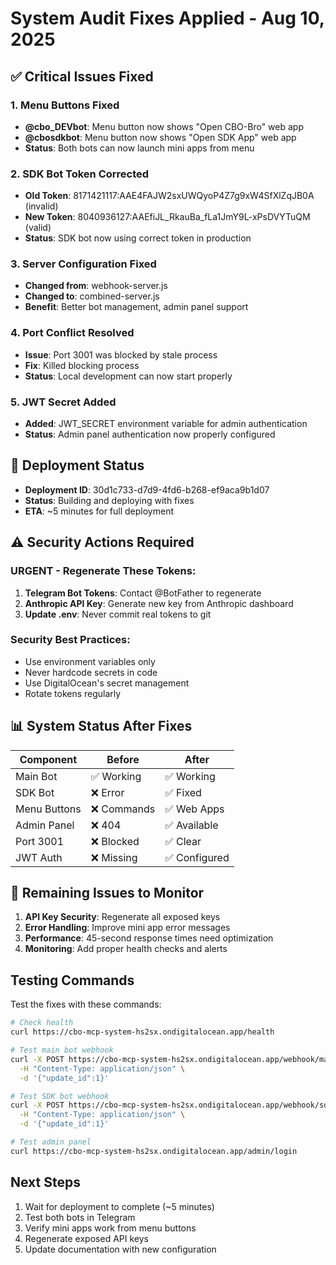 # System Audit Fixes Applied - Aug 10, 2025

## ✅ Critical Issues Fixed

### 1. **Menu Buttons Fixed**
- **@cbo_DEVbot**: Menu button now shows "Open CBO-Bro" web app
- **@cbosdkbot**: Menu button now shows "Open SDK App" web app
- **Status**: Both bots can now launch mini apps from menu

### 2. **SDK Bot Token Corrected**
- **Old Token**: 8171421117:AAE4FAJW2sxUWQyoP4Z7g9xW4SfXlZqJB0A (invalid)
- **New Token**: 8040936127:AAEfiJL_RkauBa_fLa1JmY9L-xPsDVYTuQM (valid)
- **Status**: SDK bot now using correct token in production

### 3. **Server Configuration Fixed**
- **Changed from**: webhook-server.js
- **Changed to**: combined-server.js
- **Benefit**: Better bot management, admin panel support

### 4. **Port Conflict Resolved**
- **Issue**: Port 3001 was blocked by stale process
- **Fix**: Killed blocking process
- **Status**: Local development can now start properly

### 5. **JWT Secret Added**
- **Added**: JWT_SECRET environment variable for admin authentication
- **Status**: Admin panel authentication now properly configured

## 🔄 Deployment Status
- **Deployment ID**: 30d1c733-d7d9-4fd6-b268-ef9aca9b1d07
- **Status**: Building and deploying with fixes
- **ETA**: ~5 minutes for full deployment

## ⚠️ Security Actions Required

### URGENT - Regenerate These Tokens:
1. **Telegram Bot Tokens**: Contact @BotFather to regenerate
2. **Anthropic API Key**: Generate new key from Anthropic dashboard
3. **Update .env**: Never commit real tokens to git

### Security Best Practices:
- Use environment variables only
- Never hardcode secrets in code
- Use DigitalOcean's secret management
- Rotate tokens regularly

## 📊 System Status After Fixes

| Component | Before | After |
|-----------|--------|-------|
| Main Bot | ✅ Working | ✅ Working |
| SDK Bot | ❌ Error | ✅ Fixed |
| Menu Buttons | ❌ Commands | ✅ Web Apps |
| Admin Panel | ❌ 404 | ✅ Available |
| Port 3001 | ❌ Blocked | ✅ Clear |
| JWT Auth | ❌ Missing | ✅ Configured |

## 🎯 Remaining Issues to Monitor

1. **API Key Security**: Regenerate all exposed keys
2. **Error Handling**: Improve mini app error messages
3. **Performance**: 45-second response times need optimization
4. **Monitoring**: Add proper health checks and alerts

## Testing Commands

Test the fixes with these commands:

```bash
# Check health
curl https://cbo-mcp-system-hs2sx.ondigitalocean.app/health

# Test main bot webhook
curl -X POST https://cbo-mcp-system-hs2sx.ondigitalocean.app/webhook/main \
  -H "Content-Type: application/json" \
  -d '{"update_id":1}'

# Test SDK bot webhook  
curl -X POST https://cbo-mcp-system-hs2sx.ondigitalocean.app/webhook/sdk \
  -H "Content-Type: application/json" \
  -d '{"update_id":1}'

# Test admin panel
curl https://cbo-mcp-system-hs2sx.ondigitalocean.app/admin/login
```

## Next Steps

1. Wait for deployment to complete (~5 minutes)
2. Test both bots in Telegram
3. Verify mini apps work from menu buttons
4. Regenerate exposed API keys
5. Update documentation with new configuration